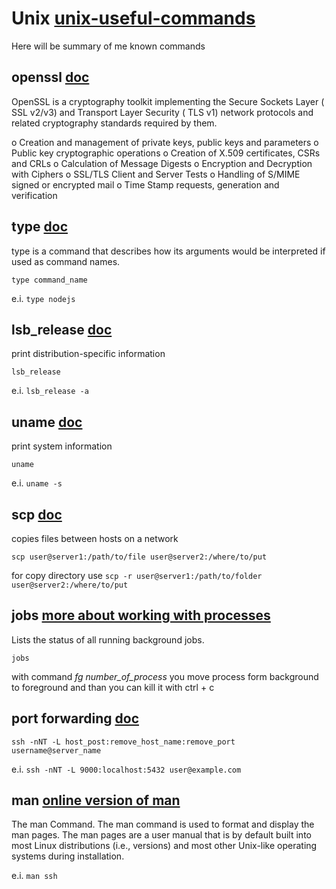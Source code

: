 #  Unix [unix-useful-commands](https://www.tutorialspoint.com/unix/unix-useful-commands.htm)

Here will be summary of me known commands

## openssl [doc](https://linux.die.net/man/1/openssl)

OpenSSL is a cryptography toolkit implementing the Secure Sockets Layer ( SSL v2/v3) and Transport Layer Security ( TLS v1) network protocols and related cryptography standards required by them.

o  Creation and management of private keys, public keys and parameters
o  Public key cryptographic operations
o  Creation of X.509 certificates, CSRs and CRLs
o  Calculation of Message Digests
o  Encryption and Decryption with Ciphers
o  SSL/TLS Client and Server Tests
o  Handling of S/MIME signed or encrypted mail
o  Time Stamp requests, generation and verification

## type [doc](http://linuxcommand.org/lc3_man_pages/typeh.html)
type is a command that describes how its arguments would be interpreted if used as command names.
 
`type command_name`

e.i. `type nodejs`

## lsb_release [doc](https://linux.die.net/man/1/lsb_release)
print distribution-specific information

`lsb_release`

e.i. `lsb_release -a`

## uname [doc](https://linux.die.net/man/1/uname)
print system information

`uname`

e.i. `uname -s`

## scp [doc](https://linux.die.net/man/1/scp)
copies files between hosts on a network

`scp user@server1:/path/to/file user@server2:/where/to/put`

for copy directory use `scp -r user@server1:/path/to/folder user@server2:/where/to/put`

## jobs [more about working with processes](https://kb.iu.edu/d/afnw)
Lists the status of all running background jobs.

`jobs`

with command *fg number_of_process* you move process form background to foreground and than you can kill it with ctrl + c

## port forwarding [doc](https://linux.die.net/man/1/ssh)

`ssh -nNT -L host_post:remove_host_name:remove_port username@server_name`

e.i. `ssh -nNT -L 9000:localhost:5432 user@example.com`

## man [online version of man](https://linux.die.net/man/)
The man Command. The man command is used to format and display the man pages. The man pages are a user manual that is by default built into most Linux distributions (i.e., versions) and most other Unix-like operating systems during installation.

e.i. `man ssh`
